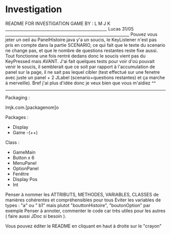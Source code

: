 # Investigation

README FOR INVESTIGATION GAME BY : L M J K
__________________________________________________ Lucas 31/05 _____________________________________________________________
Pouvez vous jeter un oeil au PanelHistoire.java y'a un soucis, le KeyListener n'est pas pris en compte dans la partie SCENARIO, ce qui fait que le texte du scenario ne change pas, et que le nombre de questions restantes reste fixe aussi. Tout fonctionne une fois rentré dedans donc le soucis vient pas du KeyPressed mais AVANT. J'ai fait quelques tests pour voir d'où pouvait venir le soucis, il semblerait que ce soit par rapport à l'accumulation de panel sur la page, il ne sait pas lequel cibler (test effectué sur une fenetre avec juste un panel + 2 JLabel (scenario+questions restantes) et ça marche à merveille). Bref j'ai plus d'idée donc je veux bien que vous m'aidiez ^^ 

____________________________________________________________________________________________________________________________

Packaging : 

lmjk.com.[packagenom]o

Packages :
  - Display
  - Game
  -(++)
  
Class :
  - GameMain
  - Button x 6
  - MenuPanel
  - OptionPanel
  - Fenêtre
  - Display Pos
  - Int
  
Penser à nommer les ATTRIBUTS, METHODES, VARIABLES, CLASSES de manières cohérentes et compréhensibles pour tous
Eviter les variables de types : "a" ou " b1" mais plutot "bouttonHistoire", "boutonOption" par exemple
Penser à annoter, commenter le code car très utiles pour les autres ( faire aussi JDoc si besoin ).

Vous pouvez éditer le README en cliquant en haut à droite sur le "crayon"
